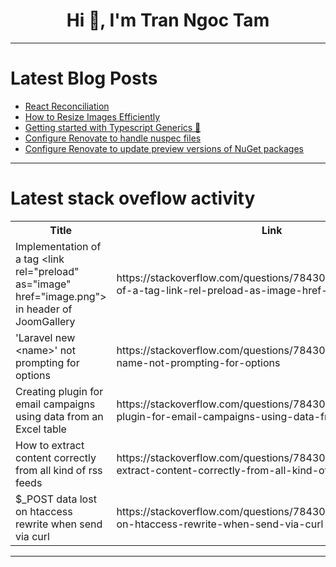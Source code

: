 <h1 align="center">Hi 👋, I'm Tran Ngoc Tam</h1>

---

# Latest Blog Posts 
<!-- BLOG-POST-LIST:START -->
- [React Reconciliation](https://dev.to/gbengacode/react-reconciliation-59am)
- [How to Resize Images Efficiently](https://dev.to/msmith99994/how-to-resize-images-efficiently-3ngg)
- [Getting started with Typescript Generics 🚀](https://dev.to/pacholoamit/getting-started-with-typescript-generics-40a)
- [Configure Renovate to handle nuspec files](https://dev.to/asimmon/configure-renovate-to-handle-nuspec-files-4c79)
- [Configure Renovate to update preview versions of NuGet packages](https://dev.to/asimmon/configure-renovate-to-update-preview-versions-of-nuget-packages-1lch)
<!-- BLOG-POST-LIST:END -->

---

# Latest stack oveflow activity
<table>
  <tr><th>Title</th><th>Link</th></tr>
  <!-- STACKOVERFLOW:START --><tr><td>Implementation of a tag &lt;link rel=&quot;preload&quot; as=&quot;image&quot; href=&quot;image.png&quot;&gt; in header of JoomGallery</td><td>https://stackoverflow.com/questions/78430261/implementation-of-a-tag-link-rel-preload-as-image-href-image-png-in-head</td></tr><tr><td>&#39;Laravel new &lt;name&gt;&#39; not prompting for options</td><td>https://stackoverflow.com/questions/78430260/laravel-new-name-not-prompting-for-options</td></tr><tr><td>Creating plugin for email campaigns using data from an Excel table</td><td>https://stackoverflow.com/questions/78430180/creating-plugin-for-email-campaigns-using-data-from-an-excel-table</td></tr><tr><td>How to extract content correctly from all kind of rss feeds</td><td>https://stackoverflow.com/questions/78430178/how-to-extract-content-correctly-from-all-kind-of-rss-feeds</td></tr><tr><td>$_POST data lost on htaccess rewrite when send via curl</td><td>https://stackoverflow.com/questions/78430169/post-data-lost-on-htaccess-rewrite-when-send-via-curl</td></tr><!-- STACKOVERFLOW:END -->
</table>

---


